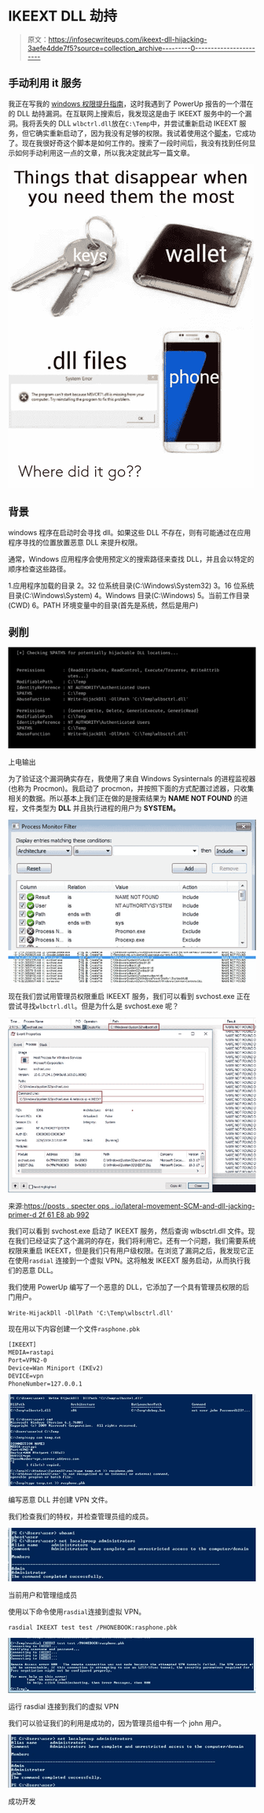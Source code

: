 # IKEEXT DLL 劫持

> 原文：<https://infosecwriteups.com/ikeext-dll-hijacking-3aefe4dde7f5?source=collection_archive---------0----------------------->

## 手动利用 it 服务

我正在写我的 [windows 权限提升指南](https://medium.com/@sghosh2402/privilege-escalation-in-windows-380bee3a2842)，这时我遇到了 PowerUp 报告的一个潜在的 DLL 劫持漏洞。在互联网上搜索后，我发现这是由于 IKEEXT 服务中的一个漏洞。我将丢失的 DLL `wlbctrl.dll`放在`C:\Temp`中，并尝试重新启动 IKEEXT 服务，但它确实重新启动了，因为我没有足够的权限。我试着使用这个[脚本](https://github.com/itm4n/Ikeext-Privesc)，它成功了。现在我很好奇这个脚本是如何工作的。搜索了一段时间后，我没有找到任何显示如何手动利用这一点的文章，所以我决定就此写一篇文章。

![](img/0e3c680e942f594c0c6e2b2c9621c03c.png)

## 背景

windows 程序在启动时会寻找 dll。如果这些 DLL 不存在，则有可能通过在应用程序寻找的位置放置恶意 DLL 来提升权限。

通常，Windows 应用程序会使用预定义的搜索路径来查找 DLL，并且会以特定的顺序检查这些路径。

1.应用程序加载的目录
2。32 位系统目录(C:\Windows\System32)
3。16 位系统目录(C:\Windows\System)
4。Windows 目录(C:\Windows)
5。当前工作目录(CWD)
6。PATH 环境变量中的目录(首先是系统，然后是用户)

## 剥削

![](img/2f3380ec7acddfc00fda341d5c45ab09.png)

上电输出

为了验证这个漏洞确实存在，我使用了来自 Windows Sysinternals 的进程监视器(也称为 Procmon)。我启动了 procmon，并按照下面的方式配置过滤器，只收集相关的数据。所以基本上我们正在做的是搜索结果为 **NAME NOT FOUND** 的进程，文件类型为 **DLL** 并且执行进程的用户为 **SYSTEM。**

![](img/58ad94fe054fb89918d1f890c4292a48.png)![](img/fb9b512dcae2cea6ddea2afbe5d8a4fc.png)

现在我们尝试用管理员权限重启 IKEEXT 服务，我们可以看到 svchost.exe 正在尝试寻找`wlbctrl.dll`。但是为什么是 svchost.exe 呢？

![](img/0a55debfbbd7252881c02b894658f8cc.png)

来源:[https://posts . specter ops . io/lateral-movement-SCM-and-dll-jacking-primer-d 2f 61 E8 ab 992](https://posts.specterops.io/lateral-movement-scm-and-dll-hijacking-primer-d2f61e8ab992)

我们可以看到 svchost.exe 启动了 IKEEXT 服务，然后查询 wlbsctrl.dll 文件。现在我们已经证实了这个漏洞的存在，我们将利用它。还有一个问题，我们需要系统权限来重启 IKEEXT，但是我们只有用户级权限。在浏览了漏洞之后，我发现它正在使用`rasdial` 连接到一个虚拟 VPN。这将触发 IKEEXT 服务启动，从而执行我们的恶意 DLL。

我们使用 PowerUp 编写了一个恶意的 DLL，它添加了一个具有管理员权限的后门用户。

`Write-HijackDll -DllPath 'C:\Temp\wlbsctrl.dll'`

现在用以下内容创建一个文件`rasphone.pbk`

```
[IKEEXT]
MEDIA=rastapi
Port=VPN2-0
Device=Wan Miniport (IKEv2)
DEVICE=vpn
PhoneNumber=127.0.0.1
```

![](img/bce7e62a2c1224a25d62435115fb0569.png)

编写恶意 DLL 并创建 VPN 文件。

我们检查我们的特权，并检查管理员组的成员。

![](img/746a7135d0a345fd2c7b2882be0ffb5d.png)

当前用户和管理组成员

使用以下命令使用`rasdial`连接到虚拟 VPN。

```
rasdial IKEEXT test test /PHONEBOOK:rasphone.pbk
```

![](img/23e85ab0d5fc18ee1ab876f2e5e760bd.png)

运行 rasdial 连接到我们的虚拟 VPN

我们可以验证我们的利用是成功的，因为管理员组中有一个 john 用户。

![](img/dd36b8811a8f6728d17f7b3d2f2c5df8.png)

成功开发
